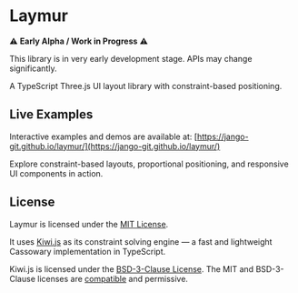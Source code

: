 # Laymur

⚠️ **Early Alpha / Work in Progress** ⚠️

This library is in very early development stage. APIs may change significantly.

A TypeScript Three.js UI layout library with constraint-based positioning.

## Live Examples

Interactive examples and demos are available at: [https://jango-git.github.io/laymur/](https://jango-git.github.io/laymur/)

Explore constraint-based layouts, proportional positioning, and responsive UI components in action.

## License

Laymur is licensed under the [MIT License](./LICENSE).

It uses [Kiwi.js](https://github.com/lume/kiwi) as its constraint solving engine — a fast and lightweight Cassowary implementation in TypeScript.

Kiwi.js is licensed under the [BSD-3-Clause License](https://github.com/lume/kiwi/blob/main/LICENSE).
The MIT and BSD-3-Clause licenses are [compatible](https://opensource.org/license/bsd-3-clause/) and permissive.

